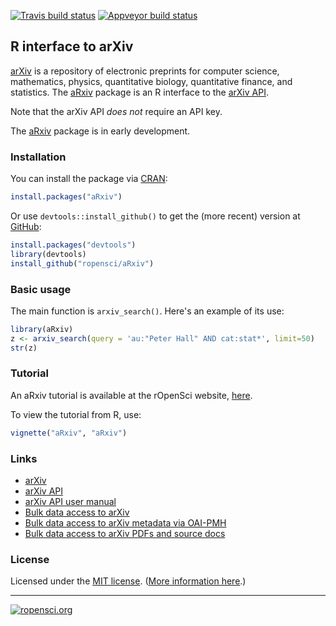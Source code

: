 [![Travis build status](https://travis-ci.org/ropensci/aRxiv.png?branch=master)](https://travis-ci.org/ropensci/aRxiv)
[![Appveyor build status](https://ci.appveyor.com/api/projects/status/kkqyqak224a98jlh)](https://ci.appveyor.com/project/karthik/arxiv)

## R interface to arXiv

[arXiv](http://arxiv.org) is a repository of electronic preprints for
computer science, mathematics, physics, quantitative biology,
quantitative finance, and statistics. The
[aRxiv](http://github.com/ropensci/aRxiv) package is an R interface to
the [arXiv API](http://arxiv.org/help/api/index).

Note that the arXiv API _does not_ require an API key.

The [aRxiv](http://github.com/ropensci/aRxiv) package is in early development.


### Installation

You can install the package via [CRAN](http://cran.r-project.org):

```r
install.packages("aRxiv")
```

Or use `devtools::install_github()` to get the (more recent) version
at [GitHub](https://github.com/rOpenSci/aRxiv):

```r
install.packages("devtools")
library(devtools)
install_github("ropensci/aRxiv")
```

### Basic usage

The main function is `arxiv_search()`. Here's an example of its use:

```r
library(aRxiv)
z <- arxiv_search(query = 'au:"Peter Hall" AND cat:stat*', limit=50)
str(z)
```


### Tutorial

An aRxiv tutorial is available at the rOpenSci website, [here](http://ropensci.org/tutorials/arxiv_tutorial.html).

To view the tutorial from R, use:

```r
vignette("aRxiv", "aRxiv")
```


### Links

* [arXiv](http://arxiv.org)
* [arXiv API](http://arxiv.org/help/api/index)
* [arXiv API user manual](http://arxiv.org/help/api/user-manual)
* [Bulk data access to arXiv](http://arxiv.org/help/bulk_data)
* [Bulk data access to arXiv metadata via OAI-PMH](http://arxiv.org/help/oa/index)
* [Bulk data access to arXiv PDFs and source docs](http://arxiv.org/help/bulk_data_s3)


### License

Licensed under the [MIT license](http://cran.r-project.org/web/licenses/MIT). ([More information here](http://en.wikipedia.org/wiki/MIT_License).)

---

[![ropensci.org](http://ropensci.org/public_images/github_footer.png)](http://ropensci.org)
